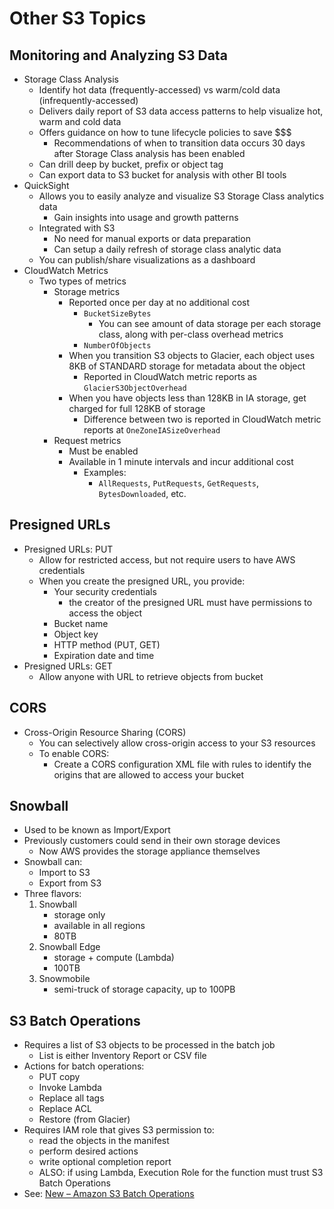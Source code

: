 # Other S3 Topics

## Monitoring and Analyzing S3 Data

* Storage Class Analysis
	- Identify hot data (frequently-accessed) vs warm/cold data (infrequently-accessed)
	- Delivers daily report of S3 data access patterns to help visualize hot, warm and cold data
	- Offers guidance on how to tune lifecycle policies to save $$$
		- Recommendations of when to transition data occurs 30 days after Storage Class analysis has been enabled
	- Can drill deep by bucket, prefix or object tag
	- Can export data to S3 bucket for analysis with other BI tools
* QuickSight
	- Allows you to easily analyze and visualize S3 Storage Class analytics data
		- Gain insights into usage and growth patterns
	- Integrated with S3
		- No need for manual exports or data preparation
		- Can setup a daily refresh of storage class analytic data
	- You can publish/share visualizations as a dashboard
* CloudWatch Metrics
	- Two types of metrics
		- Storage metrics
			- Reported once per day at no additional cost
				- `BucketSizeBytes`
					- You can see amount of data storage per each storage class, along with per-class overhead metrics
				- `NumberOfObjects`
			- When you transition S3 objects to Glacier, each object uses 8KB of STANDARD storage for metadata about the object
				- Reported in CloudWatch metric reports as `GlacierS3ObjectOverhead`
			- When you have objects less than 128KB in IA storage, get charged for full 128KB of storage
				- Difference between two is reported in CloudWatch metric reports at `OneZoneIASizeOverhead`
		- Request metrics
			- Must be enabled
			- Available in 1 minute intervals and incur additional cost
				- Examples:
					- `AllRequests`, `PutRequests`, `GetRequests`, `BytesDownloaded`, etc.


## Presigned URLs

* Presigned URLs: PUT
	- Allow for restricted access, but not require users to have AWS credentials
	- When you create the presigned URL, you provide:
		- Your security credentials
			- the creator of the presigned URL must have permissions to access the object
		- Bucket name
		- Object key
		- HTTP method (PUT, GET)
		- Expiration date and time
* Presigned URLs: GET
	- Allow anyone with URL to retrieve objects from bucket


## CORS

* Cross-Origin Resource Sharing (CORS)
	- You can selectively allow cross-origin access to your S3 resources
	- To enable CORS:
		- Create a CORS configuration XML file with rules to identify the origins that are allowed to access your bucket


## Snowball

* Used to be known as Import/Export
* Previously customers could send in their own storage devices
	- Now AWS provides the storage appliance themselves
* Snowball can:
	- Import to S3
	- Export from S3
* Three flavors:
	1. Snowball 
		- storage only 
		- available in all regions 
		- 80TB
	2. Snowball Edge 
		- storage + compute (Lambda)
		- 100TB
	3. Snowmobile 
		- semi-truck of storage capacity, up to 100PB


## S3 Batch Operations

* Requires a list of S3 objects to be processed in the batch job
	- List is either Inventory Report or CSV file
* Actions for batch operations:
	- PUT copy
	- Invoke Lambda
	- Replace all tags
	- Replace ACL
	- Restore (from Glacier)
* Requires IAM role that gives S3 permission to:
	- read the objects in the manifest
	- perform desired actions
	- write optional completion report
	- ALSO: if using Lambda, Execution Role for the function must trust S3 Batch Operations
* See: [New – Amazon S3 Batch Operations](https://aws.amazon.com/blogs/aws/new-amazon-s3-batch-operations/)

